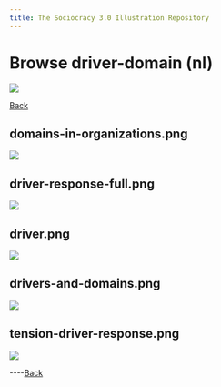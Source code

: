```yaml
---
title: The Sociocracy 3.0 Illustration Repository
---
```


# Browse driver-domain (nl)

![](/img/nl-48px.png)

[Back](index-nl.html)

## domains-in-organizations.png

[![](/img/nl/driver-domain/domains-in-organizations.png)](/img/nl/driver-domain/domains-in-organizations.png)

## driver-response-full.png

[![](/img/nl/driver-domain/driver-response-full.png)](/img/nl/driver-domain/driver-response-full.png)

## driver.png

[![](/img/nl/driver-domain/driver.png)](/img/nl/driver-domain/driver.png)

## drivers-and-domains.png

[![](/img/nl/driver-domain/drivers-and-domains.png)](/img/nl/driver-domain/drivers-and-domains.png)

## tension-driver-response.png

[![](/img/nl/driver-domain/tension-driver-response.png)](/img/nl/driver-domain/tension-driver-response.png)

----[Back](index-nl.html)
